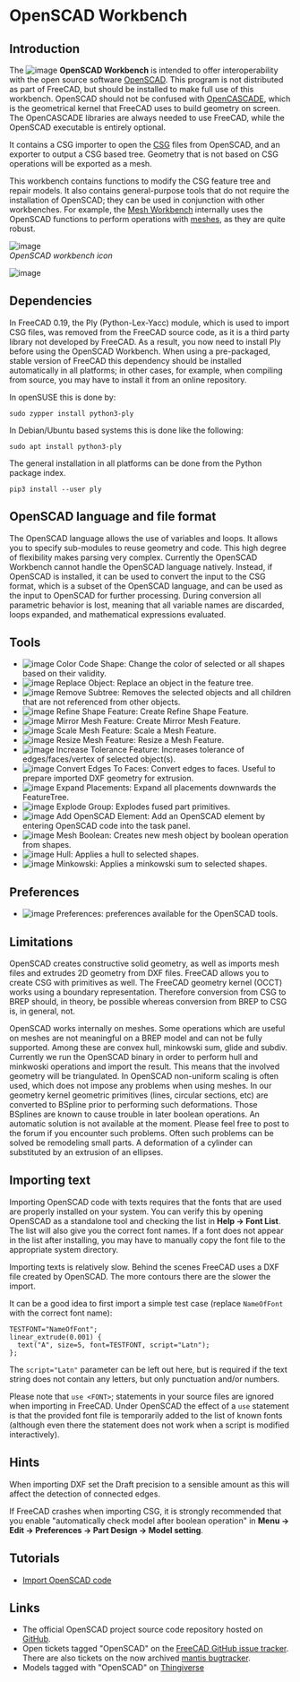 # OpenSCAD Workbench

## Introduction

The ![image](https://github.com/FreeCAD/FreeCAD-documentation-docusaurus/assets/100439627/afc572e6-dea8-4760-b93c-533a86010ac5) **OpenSCAD Workbench** is intended to offer interoperability with the open source software [OpenSCAD](http://www.openscad.org/). This program is not distributed as part of FreeCAD, but should be installed to make full use of this workbench. OpenSCAD should not be confused with [OpenCASCADE](https://wiki.freecad.org/OpenCASCADE), which is the geometrical kernel that FreeCAD uses to build geometry on screen. The OpenCASCADE libraries are always needed to use FreeCAD, while the OpenSCAD executable is entirely optional.

It contains a CSG importer to open the [CSG](https://wiki.freecad.org/OpenSCAD_CSG) files from OpenSCAD, and an exporter to output a CSG based tree. Geometry that is not based on CSG operations will be exported as a mesh.

This workbench contains functions to modify the CSG feature tree and repair models. It also contains general-purpose tools that do not require the installation of OpenSCAD; they can be used in conjunction with other workbenches. For example, the [Mesh Workbench](docs\workbenches\mesh.md) internally uses the OpenSCAD functions to perform operations with [meshes](https://wiki.freecad.org/Mesh), as they are quite robust.

![image](https://github.com/FreeCAD/FreeCAD-documentation-docusaurus/assets/100439627/f8fbb476-4bd7-4261-9a32-d08086e15c17)  
_OpenSCAD workbench icon_  

![image](https://github.com/FreeCAD/FreeCAD-documentation-docusaurus/assets/100439627/0865a63b-2504-45f8-9ffe-fff8127066be)  

## Dependencies

In FreeCAD 0.19, the Ply (Python-Lex-Yacc) module, which is used to import CSG files, was removed from the FreeCAD source code, as it is a third party library not developed by FreeCAD. As a result, you now need to install Ply before using the OpenSCAD Workbench. When using a pre-packaged, stable version of FreeCAD this dependency should be installed automatically in all platforms; in other cases, for example, when compiling from source, you may have to install it from an online repository.

In openSUSE this is done by:
```
sudo zypper install python3-ply
```
In Debian/Ubuntu based systems this is done like the following:
```
sudo apt install python3-ply
```
The general installation in all platforms can be done from the Python package index.
```
pip3 install --user ply
```

## OpenSCAD language and file format

The OpenSCAD language allows the use of variables and loops. It allows you to specify sub-modules to reuse geometry and code. This high degree of flexibility makes parsing very complex. Currently the OpenSCAD Workbench cannot handle the OpenSCAD language natively. Instead, if OpenSCAD is installed, it can be used to convert the input to the CSG format, which is a subset of the OpenSCAD language, and can be used as the input to OpenSCAD for further processing. During conversion all parametric behavior is lost, meaning that all variable names are discarded, loops expanded, and mathematical expressions evaluated.

## Tools

- ![image](https://github.com/FreeCAD/FreeCAD-documentation-docusaurus/assets/100439627/9de46d13-4de9-45a5-b853-eb8886a8cdf5) Color Code Shape: Change the color of selected or all shapes based on their validity.
- ![image](https://github.com/FreeCAD/FreeCAD-documentation-docusaurus/assets/100439627/eb1513c4-9e34-47a8-beef-350f170c4e27) Replace Object: Replace an object in the feature tree.
- ![image](https://github.com/FreeCAD/FreeCAD-documentation-docusaurus/assets/100439627/df7a322d-3f48-4ae7-9b5b-338915c8f589) Remove Subtree: Removes the selected objects and all children that are not referenced from other objects.
- ![image](https://github.com/FreeCAD/FreeCAD-documentation-docusaurus/assets/100439627/748fcc29-c47b-4785-b31c-cf88b4b4f595) Refine Shape Feature: Create Refine Shape Feature.
- ![image](https://github.com/FreeCAD/FreeCAD-documentation-docusaurus/assets/100439627/0a18f045-84eb-45de-83e9-e4a714f974c6) Mirror Mesh Feature: Create Mirror Mesh Feature.
- ![image](https://github.com/FreeCAD/FreeCAD-documentation-docusaurus/assets/100439627/5bbc70f2-5bb2-4d5b-9bbd-be4234200d5c) Scale Mesh Feature: Scale a Mesh Feature.
- ![image](https://github.com/FreeCAD/FreeCAD-documentation-docusaurus/assets/100439627/f0948af5-686b-4a6e-a612-5958acbfcc50) Resize Mesh Feature: Resize a Mesh Feature.
- ![image](https://github.com/FreeCAD/FreeCAD-documentation-docusaurus/assets/100439627/df643233-eba8-4e96-8a6b-2c3366831d93) Increase Tolerance Feature: Increases tolerance of edges/faces/vertex of selected object(s).
- ![image](https://github.com/FreeCAD/FreeCAD-documentation-docusaurus/assets/100439627/49411bf6-a057-4cf0-aad5-6fb1da2d6478) Convert Edges To Faces: Convert edges to faces. Useful to prepare imported DXF geometry for extrusion.
- ![image](https://github.com/FreeCAD/FreeCAD-documentation-docusaurus/assets/100439627/7c768432-75b1-48fc-9073-728d5d049727) Expand Placements: Expand all placements downwards the FeatureTree.
- ![image](https://github.com/FreeCAD/FreeCAD-documentation-docusaurus/assets/100439627/59070d69-4951-4b26-beb8-f83c62fd594b) Explode Group: Explodes fused part primitives.
- ![image](https://github.com/FreeCAD/FreeCAD-documentation-docusaurus/assets/100439627/a0a4edff-7ad6-4d76-9e8b-2294714fa4cb) Add OpenSCAD Element: Add an OpenSCAD element by entering OpenSCAD code into the task panel.
- ![image](https://github.com/FreeCAD/FreeCAD-documentation-docusaurus/assets/100439627/8026c4fa-6354-42b2-bd6d-9061ea2de7c6) Mesh Boolean: Creates new mesh object by boolean operation from shapes.
- ![image](https://github.com/FreeCAD/FreeCAD-documentation-docusaurus/assets/100439627/ccfbf9ee-b3e0-4e15-aa1e-74135775588e) Hull: Applies a hull to selected shapes.
- ![image](https://github.com/FreeCAD/FreeCAD-documentation-docusaurus/assets/100439627/825d32f7-a0f9-48d0-b35a-1b8dd5cc192f) Minkowski: Applies a minkowski sum to selected shapes.

## Preferences

- ![image](https://github.com/FreeCAD/FreeCAD-documentation-docusaurus/assets/100439627/e803cf31-31f7-405f-a555-75aa47b6b817) Preferences: preferences available for the OpenSCAD tools.

## Limitations

OpenSCAD creates constructive solid geometry, as well as imports mesh files and extrudes 2D geometry from DXF files. FreeCAD allows you to create CSG with primitives as well. The FreeCAD geometry kernel (OCCT) works using a boundary representation. Therefore conversion from CSG to BREP should, in theory, be possible whereas conversion from BREP to CSG is, in general, not.

OpenSCAD works internally on meshes. Some operations which are useful on meshes are not meaningful on a BREP model and can not be fully supported. Among these are convex hull, minkowski sum, glide and subdiv. Currently we run the OpenSCAD binary in order to perform hull and minkwoski operations and import the result. This means that the involved geometry will be triangulated. In OpenSCAD non-uniform scaling is often used, which does not impose any problems when using meshes. In our geometry kernel geometric primitives (lines, circular sections, etc) are converted to BSpline prior to performing such deformations. Those BSplines are known to cause trouble in later boolean operations. An automatic solution is not available at the moment. Please feel free to post to the forum if you encounter such problems. Often such problems can be solved be remodeling small parts. A deformation of a cylinder can substituted by an extrusion of an ellipses.

## Importing text

Importing OpenSCAD code with texts requires that the fonts that are used are properly installed on your system. You can verify this by opening OpenSCAD as a standalone tool and checking the list in **Help → Font List**. The list will also give you the correct font names. If a font does not appear in the list after installing, you may have to manually copy the font file to the appropriate system directory.

Importing texts is relatively slow. Behind the scenes FreeCAD uses a DXF file created by OpenSCAD. The more contours there are the slower the import.

It can be a good idea to first import a simple test case (replace `NameOfFont` with the correct font name):
```
TESTFONT="NameOfFont";
linear_extrude(0.001) {
  text("A", size=5, font=TESTFONT, script="Latn");
};
```
The `script="Latn"` parameter can be left out here, but is required if the text string does not contain any letters, but only punctuation and/or numbers.

Please note that `use <FONT>`; statements in your source files are ignored when importing in FreeCAD. Under OpenSCAD the effect of a `use` statement is that the provided font file is temporarily added to the list of known fonts (although even there the statement does not work when a script is modified interactively).

## Hints

When importing DXF set the Draft precision to a sensible amount as this will affect the detection of connected edges.

If FreeCAD crashes when importing CSG, it is strongly recommended that you enable "automatically check model after boolean operation" in **Menu → Edit → Preferences → Part Design → Model setting**.

## Tutorials

- [Import OpenSCAD code](https://wiki.freecad.org/Import_OpenSCAD_code)

## Links

- The official OpenSCAD project source code repository hosted on [GitHub](https://github.com/openscad/openscad).
- Open tickets tagged "OpenSCAD" on the [FreeCAD GitHub issue tracker](https://github.com/FreeCAD/FreeCAD/labels/WB%20OpenSCAD). There are also tickets on the now archived [mantis bugtracker](https://freecadweb.org/tracker/search.php?tag_string=OpenSCAD).
- Models tagged with "OpenSCAD" on [Thingiverse](http://www.thingiverse.com/tag:openscad)
